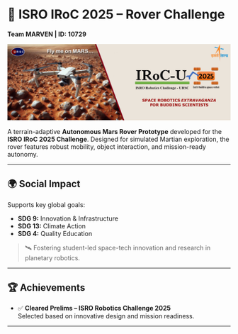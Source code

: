 # 🚀 ISRO IRoC 2025 – Rover Challenge  
**Team MARVEN | ID: 10729**

![Rover Preview](image.png)

A terrain-adaptive **Autonomous Mars Rover Prototype** developed for the **ISRO IRoC 2025 Challenge**. Designed for simulated Martian exploration, the rover features robust mobility, object interaction, and mission-ready autonomy.

---

## 🌍 Social Impact

Supports key global goals:
- **SDG 9:** Innovation & Infrastructure  
- **SDG 13:** Climate Action  
- **SDG 4:** Quality Education  

> 🛰️ Fostering student-led space-tech innovation and research in planetary robotics.

---

## 🏆 Achievements

- ✅ **Cleared Prelims – ISRO Robotics Challenge 2025**  
  Selected based on innovative design and mission readiness.

---
